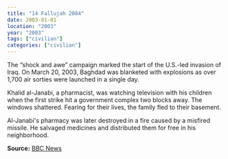 ```yaml
---
title: "14 Fallujah 2004"
date: 2003-01-01
location: "2003"
year: "2003"
tags: ["civilian"]
categories: ["civilian"]
---
```



The “shock and awe” campaign marked the start of the U.S.-led invasion of Iraq. On March 20, 2003, Baghdad was blanketed with explosions as over 1,700 air sorties were launched in a single day.

Khalid al-Janabi, a pharmacist, was watching television with his children when the first strike hit a government complex two blocks away. The windows shattered. Fearing for their lives, the family fled to their basement.

Al-Janabi's pharmacy was later destroyed in a fire caused by a misfired missile. He salvaged medicines and distributed them for free in his neighborhood.

**Source:** [BBC News](https://www.bbc.com/news/world-middle-east-32057228)
